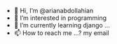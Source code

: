 - 👋 Hi, I’m @arianabdollahian
- 👀 I’m interested in programming
- 🌱 I’m currently learning django ...
- 📫 How to reach me ...? my email

<!---
arianabdollahian/arianabdollahian is a ✨ special ✨ repository because its `README.md` (this file) appears on your GitHub profile.
You can click the Preview link to take a look at your changes.
--->
